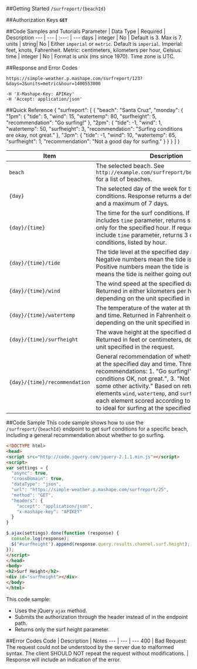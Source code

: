 ##Getting Started
`/surfreport/{beachId}`

##Authorization Keys
**`GET`**


##Code Samples and Tutorials
Parameter | Data Type | Required | Description
--- | --- | :---: | ---
days | integer | No | Default is 3. Max is 7.
units | string| No | Either `imperial` or `metric`. Default is `imperial`. Imperial: feet, knots, Fahrenheit. Metric: centimeters, kilometers per hour, Celsius.
time | integer | No | Format is unix (ms since 1970). Time zone is UTC.

##Response and Error Codes

`https://simple-weather.p.mashape.com/surfreport/123?&days=2&units=metric&hour=1400553000`

	-H 'X-Mashape-Key: APIKey'
	-H 'Accept: application/json'


##Quick Reference
	{
    "surfreport": [
        {
            "beach": "Santa Cruz",
            "monday": {
                "1pm": {
                    "tide": 5,
                    "wind": 15,
                    "watertemp": 80,
                    "surfheight": 5,
                    "recommendation": "Go surfing!"
                },
                "2pm": {
                    "tide": -1,
                    "wind": 1,
                    "watertemp": 50,
                    "surfheight": 3,
                    "recommendation": "Surfing conditions are okay, not great."
                },
                "3pm": {
                    "tide": -1,
                    "wind": 10,
                    "watertemp": 65,
                    "surfheight": 1,
                    "recommendation": "Not a good day for surfing."
                }
            }
        }
    ]
	}

Item | Description
--- | ---
`beach` | The selected beach. See `http://example.com/surfreport/beaches_available` for a list of beaches.
`{day}` | The selected day of the week for the surf conditions. Response returns a default of 3 days and a maximum of 7 days.
`{day}/{time}` | The time for the surf conditions. If request includes `time` parameter, returns surf conditions only for the specified hour. If requests does not include `time` parameter, returns 3 days of surf conditions, listed by hour.
`{day}/{time}/tide` | The tide level at the specified day and time. Negative numbers mean the tide is going out. Positive numbers mean the tide is coming in. A 0 means the tide is neither going out nor coming in.
`{day}/{time}/wind` | The wind speed at the specified day and time. Returned in either kilometers per hour or knots, depending on the unit specified in the request.
`{day}/{time}/watertemp` | The temperature of the water at the specified day and time. Returned in Fahrenheit or Celsius, depending on the unit specified in the request.
`{day}/{time}/surfheight` | The wave height at the specified day and time. Returned in feet or centimeters, depending on the unit specified in the request.
`{day}/{time}/recommendation` | General recommendation of whether to go surfing at the specified day and time. Three possible recommendations: 1. "Go surfing!", 2. "Surfing conditions OK, not great.", 3. "Not today -- try some other activity." Based on returned values of elements `wind`, `watertemp`, and `surfheight`, with each element scored according to how close it is to ideal for surfing at the  specified day and time.

##Code Sample
This code sample shows how to use the `/surfreport/{beachId}` endpoint to get surf conditions for a specific beach, including a general recommendation about whether to go surfing.
```html
<!DOCTYPE html>
<head>
<script src="http://code.jquery.com/jquery-2.1.1.min.js"></script>
<script>
var settings = {
  "async": true,
  "crossDomain": true,
  "dataType": "json",
  "url": "https://simple-weather.p.mashape.com/surfreport/25",
  "method": "GET",
  "headers": {
    "accept": "application/json",
    "x-mashape-key": "APIKEY"
  }
}

$.ajax(settings).done(function (response) {
  console.log(response);
  $("#surfheight").append(response.query.results.channel.surf.height);
});
</script>
</head>
<body>
<h2>Surf Height</h2>
<div id="surfheight"></div>
</body>
</html>
```
This code sample:
  * Uses the jQuery `ajax` method.
  * Submits the authorization through the header instead of in the endpoint path.
  * Returns only the surf height parameter.



##Error Codes
Code | Description | Notes
--- | --- | ---
400 | Bad Request: The request could not be understood by the server due to malformed syntax. The client SHOULD NOT repeat the request without modifications. | Response will include an indication of the error.
